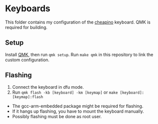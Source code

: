 # Keyboards
This folder contains my configuration of the [cheapino](https://github.com/tompi/cheapino) keyboard.
QMK is required for building.

## Setup
Install [QMK](https://msys.qmk.fm/), then run `qmk setup`.
Run `make qmk` in this repository to link the custom configuration.

## Flashing

1. Connect the keyboard in dfu mode.
2. Run `qmk flash -kb [keyboard] -km [keymap]` or `make [keyboard]:[keymap]:flash`

- The gcc-arm-embedded package might be required for flashing.
- If it hangs up flashing, you have to mount the keyboard manually.
- Possibly flashing must be done as root user.
